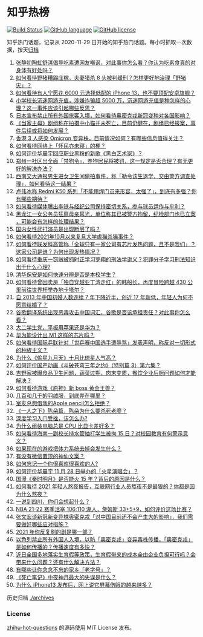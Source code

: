 # 知乎热榜
[![Build Status](https://github.com/ToWeLong/zhihu-hot-questions/workflows/CI/badge.svg)](https://github.com/ToWeLong/zhihu-hot-questions/actions)
[![GitHub language](https://img.shields.io/badge/language-golang-orange.svg)](https://golang.org/)
[![GitHub license](https://img.shields.io/github/license/ToWeLong/zhihu-hot-questions)](https://github.com/ToWeLong/zhihu-hot-questions/blob/main/LICENSE)

知乎热门话题，记录从 2020-11-29 日开始的知乎热门话题。每小时抓取一次数据，按天[归档](./archives)

<!-- BEGIN -->

1. [张静初陶虹舒淇倡导吃素遭网友嘲讽，对此事你怎么看？你认为吃素食真的对身体有好处吗？](https://www.zhihu.com/question/501911082)
1. [如何看待野猪糟蹋庄稼，夫妻猎杀 8 头被判缓刑？怎样更好地治理「野猪灾」？](https://www.zhihu.com/question/502124163)
1. [如何看待有人宁愿花 6000 元选择低配的 iPhone 13，也不要顶配安卓旗舰？](https://www.zhihu.com/question/501187852)
1. [小学校长沉迷网游充值，涉嫌诈骗超 5000 万，沉迷网游充值是种怎样的心理？这一事件应该引起哪些反思？](https://www.zhihu.com/question/502348957)
1. [日本宣布禁止所有外国旅客入境，如何看待奥密克戎新冠变种对各国影响？](https://www.zhihu.com/question/502392008)
1. [《当家主母》剧组称在拍摄中小猫并未死亡，目前仍健在，剧组已经报案，事件后续或将如何发展？](https://www.zhihu.com/question/502354428)
1. [香港 3 人感染 Omicron 变异株，目前情况如何？有哪些信息值得关注？](https://www.zhihu.com/question/502135237)
1. [如何看待网络上「怀民亦未寝」的梗？](https://www.zhihu.com/question/500796975)
1. [如何评价华晨宇回应职业黑粉的新歌《黑白艺术家》？](https://www.zhihu.com/question/502282790)
1. [郑州一社区出全面「禁狗令」，养狗居民将被罚，这一规定是否合理？有无更好的解决办法？](https://www.zhihu.com/question/501987416)
1. [西南交大通报男生进女卫生间偷拍事件，称「勒令该生退学，交由警方调查处理」，如何看待这一结果？](https://www.zhihu.com/question/502418129)
1. [卢伟冰称 Redmi K50 系列「不能用焊门员来形容，太强了」，到底有多强？你有哪些期待？](https://www.zhihu.com/question/502284084)
1. [如何看待媒体曝出李铁与经纪公司保持密切关系，参与球员运作与牟利？](https://www.zhihu.com/question/502344102)
1. [黑龙江一女公务员狂扇母亲耳光，单位称其已被警方拘留，纪检部门也已立案 ，可能会有怎样的处理结果？](https://www.zhihu.com/question/502390260)
1. [国内女性武打演员是出现断层了吗？](https://www.zhihu.com/question/501965465)
1. [如何看待2021年10月以来复旦大学虐猫杀猫事件？](https://www.zhihu.com/question/501740939)
1. [如何看待联发科高管称「全球只有一家公司有芯片发热问题，且不是我们」？这家公司是谁？为何出现发热情况？](https://www.zhihu.com/question/501740288)
1. [如何看待重庆一窃贼被抓时正学习罗翔的刑法学讲义？犯罪分子学习刑法知识出于什么心理?](https://www.zhihu.com/question/502161756)
1. [清华保安是如何快速分辨是否是本校学生？](https://www.zhihu.com/question/23165130)
1. [如何看待曾因卖房「独自穿越亚丁湾走红」的韩船长，再度冒险跨越 430 公里前往世界杯举办地卡塔尔？](https://www.zhihu.com/question/501861672)
1. [自 2013 年中国初婚人数连续 7 年下降近半，创近 17 年新低，年轻人为何不愿意结婚了？](https://www.zhihu.com/question/501778105)
1. [谷歌翻译系统出现恶毒攻击中国词汇，谷歌是否该承担责任？对此事你怎么看？](https://www.zhihu.com/question/501898228)
1. [大二学生党，平板用苹果还是华为？](https://www.zhihu.com/question/498813271)
1. [华为能设计出 M1 这样的芯片吗？](https://www.zhihu.com/question/495698750)
1. [如何看待国际乒联针对「世乒赛中国选手遭辱骂」发表声明，称反对一切形式的种族主义？](https://www.zhihu.com/question/502320807)
1. [为什么《偷星九月天》十月比琉星人气高？](https://www.zhihu.com/question/396175424)
1. [如何评价国产动画《斗破苍穹三年之约》（特别篇 3）第六集？](https://www.zhihu.com/question/501711299)
1. [吉野家被曝食品卫生问题，蔬菜过期，肉末变质，餐饮企业后厨问题如何才能解决？](https://www.zhihu.com/question/502481056)
1. [如何看待游戏《原神》新 boss 黄金王兽？](https://www.zhihu.com/question/501311427)
1. [几百和几千的羽绒服，到底差在哪里？](https://www.zhihu.com/question/500411245)
1. [室友总想借我的Apple pencil怎么拒绝？](https://www.zhihu.com/question/498943448)
1. [《一人之下》陈朵篇，陈朵为什么要杀死老廖？](https://www.zhihu.com/question/501776499)
1. [深度学习入门受挫，该怎么办?](https://www.zhihu.com/question/479952074)
1. [为什么组装电脑总是 CPU 比显卡差好多？](https://www.zhihu.com/question/501611190)
1. [如何看待海南一副校长持水管抽打学生被拘 15 日？对校园教育有何警示意义？](https://www.zhihu.com/question/502367263)
1. [如果现在的游戏把体力系统去掉会发生什么？](https://www.zhihu.com/question/38372391)
1. [有没有微信置顶的神仙文案？](https://www.zhihu.com/question/480993045)
1. [如何忘记一个你很喜欢很喜欢的人?](https://www.zhihu.com/question/494294498)
1. [如何评价华晨宇 11 月 28 日举办的「火星演唱会」？](https://www.zhihu.com/question/501405417)
1. [国漫《秦时明月》是否能火 15 年？背后的原因是什么？](https://www.zhihu.com/question/501761364)
1. [如何看待 2021 年轻人熬夜报告，互联网行业人员熬夜不是最狠的？你都是因为什么熬夜？](https://www.zhihu.com/question/502345227)
1. [一说到四川，你们会想起什么？](https://www.zhihu.com/question/27809562)
1. [NBA 21-22 赛季活塞 106:110 湖人，詹姆斯 33+5+9，如何评价这场比赛？](https://www.zhihu.com/question/502347235)
1. [张文宏谈新冠新变异株奥密克戎「对中国目前还不会产生大的影响」，我们需要做好哪些应对措施？](https://www.zhihu.com/question/502177924)
1. [2021 年你反复刷的剧是哪一部？](https://www.zhihu.com/question/501750959)
1. [以色列禁止所有外国人入境，以防「奥密克戎」变异毒株传播，「奥密克戎」是如何传播的？传播速度有多快？](https://www.zhihu.com/question/502139594)
1. [近日全国多地落实生育假等政策，生育假带来的成本全由企业负担可行吗？会带来什么问题？还有什么解决方法？](https://www.zhihu.com/question/502364567)
1. [有哪些让你念念不忘的家乡「老字号」？](https://www.zhihu.com/question/498204185)
1. [《死亡笔记》中夜神月最大的失误是什么？](https://www.zhihu.com/question/353891903)
1. [为什么 iPhone13 发布后，网上说它屏幕伤眼的越来越多？](https://www.zhihu.com/question/497239140)

<!-- END -->

历史归档 [./archives](./archives)


### License
[zhihu-hot-questions](https://github.com/towelong/zhihu-hot-questions) 的源码使用 MIT License 发布。